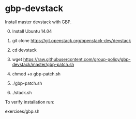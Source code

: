 # gbp-devstack
Install master devstack with GBP.

0. Install Ubuntu 14.04

1. git clone https://git.openstack.org/openstack-dev/devstack

2. cd devstack

3. wget https://raw.githubusercontent.com/group-policy/gbp-devstack/master/gbp-patch.sh

4. chmod +x gbp-patch.sh

5. ./gbp-patch.sh

6. ./stack.sh

To verify installation run:

exercises/gbp.sh
